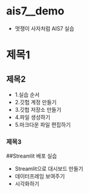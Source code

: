 # ais7__demo

* 멋쟁이 사자처럼 AIS7 실습

# 제목1

## 제목2
* 1.실습 순서
* 2.깃헙 계정 만들기
* 3.깃헙 저장소 만들기
* 4.파일 생성하기
* 5.마크다운 파일 편집하기

### 제목3 


##Streamlit 배포 실습
* Streamlit으로 대시보드 만들기
* 데이터프레임 보여주기
* 시각화하기 
